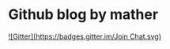 Github blog by mather
=====================
[![Gitter](https://badges.gitter.im/Join Chat.svg)](https://gitter.im/mather/blog?utm_source=badge&utm_medium=badge&utm_campaign=pr-badge&utm_content=badge)


